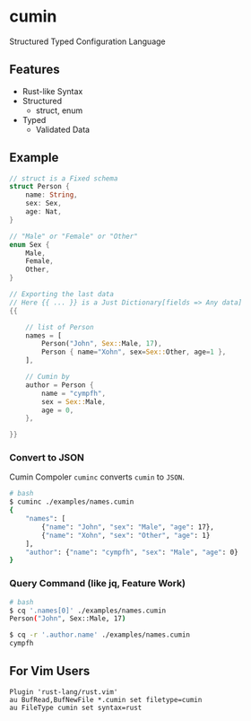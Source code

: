 # cumin

Structured Typed Configuration Language

## Features

- Rust-like Syntax
- Structured
    - struct, enum
- Typed
    - Validated Data

## Example

```rust
// struct is a Fixed schema
struct Person {
    name: String,
    sex: Sex,
    age: Nat,
}

// "Male" or "Female" or "Other"
enum Sex {
    Male,
    Female,
    Other,
}

// Exporting the last data
// Here {{ ... }} is a Just Dictionary[fields => Any data]
{{

    // list of Person
    names = [
        Person("John", Sex::Male, 17),
        Person { name="Xohn", sex=Sex::Other, age=1 },
    ],

    // Cumin by
    author = Person {
        name = "cympfh",
        sex = Sex::Male,
        age = 0,
    },

}}
```

### Convert to JSON

Cumin Compoler `cuminc` converts `cumin` to `JSON`.

```bash
# bash
$ cuminc ./examples/names.cumin
{
    "names": [
        {"name": "John", "sex": "Male", "age": 17},
        {"name": "Xohn", "sex": "Other", "age": 1}
    ],
    "author": {"name": "cympfh", "sex": "Male", "age": 0}
}
```

### Query Command (like jq, Feature Work)

```bash
# bash
$ cq '.names[0]' ./examples/names.cumin
Person("John", Sex::Male, 17)

$ cq -r '.author.name' ./examples/names.cumin
cympfh
```

## For Vim Users

```vim
Plugin 'rust-lang/rust.vim'
au BufRead,BufNewFile *.cumin set filetype=cumin
au FileType cumin set syntax=rust
```

